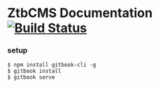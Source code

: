 ZtbCMS Documentation [![Build Status](https://travis-ci.org/Jayin/docs.svg?branch=develop)](https://travis-ci.org/Jayin/docs)
=======


### setup

```shell
$ npm install gitbook-cli -g
$ gitbook install
$ gitbook serve
```